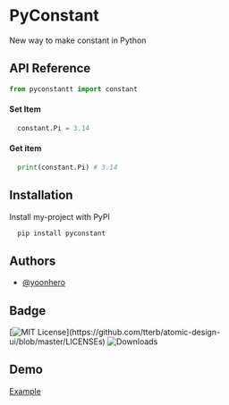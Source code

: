 # PyConstant

New way to make constant in Python

## API Reference

```python
from pyconstantt import constant
```

#### Set Item

```python
  constant.Pi = 3.14
```

#### Get item

```python
  print(constant.Pi) # 3.14
```

## Installation

Install my-project with PyPl

```bash
  pip install pyconstant
```

## Authors

-   [@yoonhero](https://github.com/yoonhero)

## Badge

[![MIT License](https://img.shields.io/apm/l/atomic-design-ui.svg?)](https://github.com/tterb/atomic-design-ui/blob/master/LICENSEs)
![Downloads](https://img.shields.io/pypi/dm/pyconstantt)

## Demo

[Example](https://github.com/yoonhero/pyconstant/blob/master/src/pyconstant/example/example.py)
